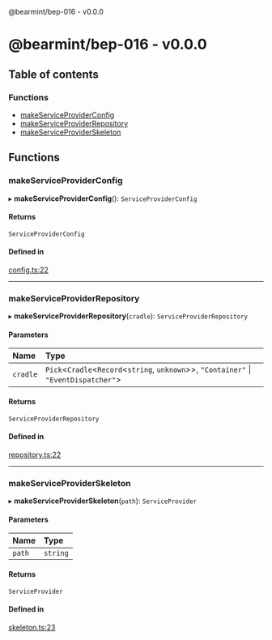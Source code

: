@bearmint/bep-016 - v0.0.0

# @bearmint/bep-016 - v0.0.0

## Table of contents

### Functions

- [makeServiceProviderConfig](README.md#makeserviceproviderconfig)
- [makeServiceProviderRepository](README.md#makeserviceproviderrepository)
- [makeServiceProviderSkeleton](README.md#makeserviceproviderskeleton)

## Functions

### makeServiceProviderConfig

▸ **makeServiceProviderConfig**(): `ServiceProviderConfig`

#### Returns

`ServiceProviderConfig`

#### Defined in

[config.ts:22](https://github.com/bearmint/bearmint/blob/main/packages/bep-016/source/config.ts#L22)

___

### makeServiceProviderRepository

▸ **makeServiceProviderRepository**(`cradle`): `ServiceProviderRepository`

#### Parameters

| Name | Type |
| :------ | :------ |
| `cradle` | `Pick`<`Cradle`<`Record`<`string`, `unknown`\>\>, ``"Container"`` \| ``"EventDispatcher"``\> |

#### Returns

`ServiceProviderRepository`

#### Defined in

[repository.ts:22](https://github.com/bearmint/bearmint/blob/main/packages/bep-016/source/repository.ts#L22)

___

### makeServiceProviderSkeleton

▸ **makeServiceProviderSkeleton**(`path`): `ServiceProvider`

#### Parameters

| Name | Type |
| :------ | :------ |
| `path` | `string` |

#### Returns

`ServiceProvider`

#### Defined in

[skeleton.ts:23](https://github.com/bearmint/bearmint/blob/main/packages/bep-016/source/skeleton.ts#L23)
